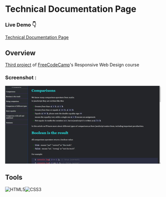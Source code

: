 # Technical Documentation Page

### Live Demo :point_down:

<a href="https://mahdishf.github.io/Technical-documentation-page">Technical Documentation Page</a>

## Overview

<a href="https://www.freecodecamp.org/learn/2022/responsive-web-design/build-a-technical-documentation-page-project/build-a-technical-documentation-page">Third project</a> of <a href="https://www.freecodecamp.org/learn/">FreeCodeCamp</a>'s Responsive Web Design course

### Screenshot :

<img alt="technical documentation page" src="/Images/screenshot.jpg">

## Tools

<img width="100" alt="HTML5" src="https://cdn.jsdelivr.net/gh/devicons/devicon/icons/html5/html5-plain-wordmark.svg" /><img width="100" alt="CSS3" src="https://cdn.jsdelivr.net/gh/devicons/devicon/icons/css3/css3-plain-wordmark.svg" />
